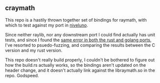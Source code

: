 
## craymath

This repo is a hastily thrown together set of bindings for raymath, with which to test against my port in [niveluno](https://github.com/computermouth/niveluno).

Since neither raylib, nor any downstream port I could find actually has unit tests, and since I found the [same error in both the rust and golang ports](https://github.com/raylib-rs/raylib-rs/pull/73), I've resorted to psuedo-fuzzing, and comparing the results between the C version and my rust version.

This repo doesn't really build properly, I couldn't be bothered to figure out how the build.rs actually works, so the bindings aren't updated on the header change, and it doesn't actually link against the libraymath.so in the repo. Godspeed.